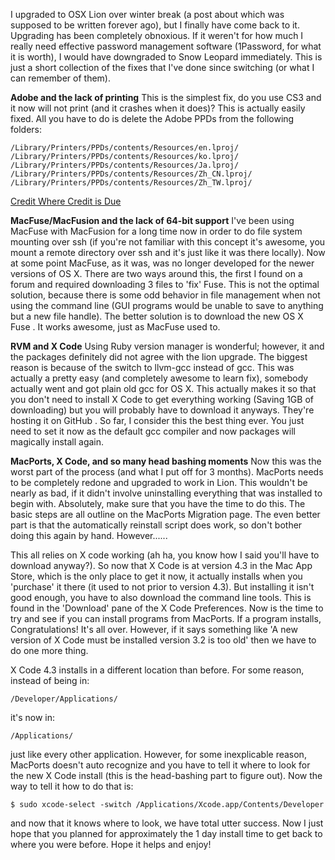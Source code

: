 <!-- 
.. title: Computers are not magical things, but at times they are beyond temperamental creatures
.. slug: computers-are-not-magical-things-but-at-times-they-are-beyond-temperamental-creatures
.. date: 2013-01-23 13:26:13 UTC-05:00
.. tags: 
.. category: 
.. link: 
.. description: 
.. type: text
-->

I upgraded to OSX Lion over winter break (a post about which was supposed to be written forever
ago), but I finally have come back to it. Upgrading has been completely obnoxious. If it weren't for
how much I really need effective password management software (1Password, for what it is worth), I
would have downgraded to Snow Leopard immediately. This is just a short collection of the fixes that
I've done since switching (or what I can remember of them).

<!-- TEASER_END -->

**Adobe and the lack of printing** This is the simplest fix, do you use CS3 and it now will not print
(and it crashes when it does)? This is actually easily fixed. All you have to do is delete the Adobe
PPDs from the following folders:

    /Library/Printers/PPDs/contents/Resources/en.lproj/
    /Library/Printers/PPDs/contents/Resources/ko.lproj/
    /Library/Printers/PPDs/contents/Resources/Ja.lproj/
    /Library/Printers/PPDs/contents/Resources/Zh_CN.lproj/
    /Library/Printers/PPDs/contents/Resources/Zh_TW.lproj/

[Credit Where Credit is Due](http://forums.adobe.com/message/3870055)

**MacFuse/MacFusion and the lack of 64-bit support** I've been using MacFuse with MacFusion for a long
time now in order to do file system mounting over ssh (if you're not familiar with this concept it's
awesome, you mount a remote directory over ssh and it's just like it was there locally). Now at some
point MacFuse, as it was, was no longer developed for the newer versions of OS X. There are two ways
around this, the first I found on a forum and required downloading 3 files to 'fix' Fuse. This is
not the optimal solution, because there is some odd behavior in file management when not using the
command line (GUI programs would be unable to save to anything but a new file handle). The better
solution is to download the new OS X Fuse . It works awesome, just as MacFuse used to.

**RVM and X Code** Using Ruby version manager is wonderful; however, it and the packages definitely did
not agree with the lion upgrade. The biggest reason is because of the switch to llvm-gcc instead of
gcc. This was actually a pretty easy (and completely awesome to learn fix), somebody actually went
and got plain old gcc for OS X. This actually makes it so that you don't need to install X Code to
get everything working (Saving 1GB of downloading) but you will probably have to download it
anyways. They're hosting it on GitHub . So far, I consider this the best thing ever. You just need
to set it now as the default gcc compiler and now packages will magically install again.

**MacPorts, X Code, and so many head bashing moments** Now this was the worst part of the process (and
what I put off for 3 months). MacPorts needs to be completely redone and upgraded to work in Lion.
This wouldn't be nearly as bad, if it didn't involve uninstalling everything that was installed to
begin with. Absolutely, make sure that you have the time to do this. The basic steps are all outline
on the MacPorts Migration page. The even better part is that the automatically reinstall script does
work, so don't bother doing this again by hand. However......

This all relies on X code working (ah ha, you know how I said you'll have to download anyway?). So
now that X Code is at version 4.3 in the Mac App Store, which is the only place to get it now, it
actually installs when you 'purchase' it there (it used to not prior to version 4.3). But installing
it isn't good enough, you have to also download the command line tools. This is found in the
'Download' pane of the X Code Preferences. Now is the time to try and see if you can install
programs from MacPorts. If a program installs, Congratulations! It's all over. However, if it says
something like 'A new version of X Code must be installed version 3.2 is too old' then we have to do
one more thing.

X Code 4.3 installs in a different location than before. For some reason, instead of being in:

    /Developer/Applications/

it's now in:

    /Applications/

just like every other application. However, for some inexplicable reason, MacPorts doesn't auto
recognize and you have to tell it where to look for the new X Code install (this is the head-bashing
part to figure out). Now the way to tell it how to do that is:

    $ sudo xcode-select -switch /Applications/Xcode.app/Contents/Developer

and now that it knows where to look, we have total utter success. Now I just hope that you planned
for approximately the 1 day install time to get back to where you were before.
Hope it helps and enjoy!
